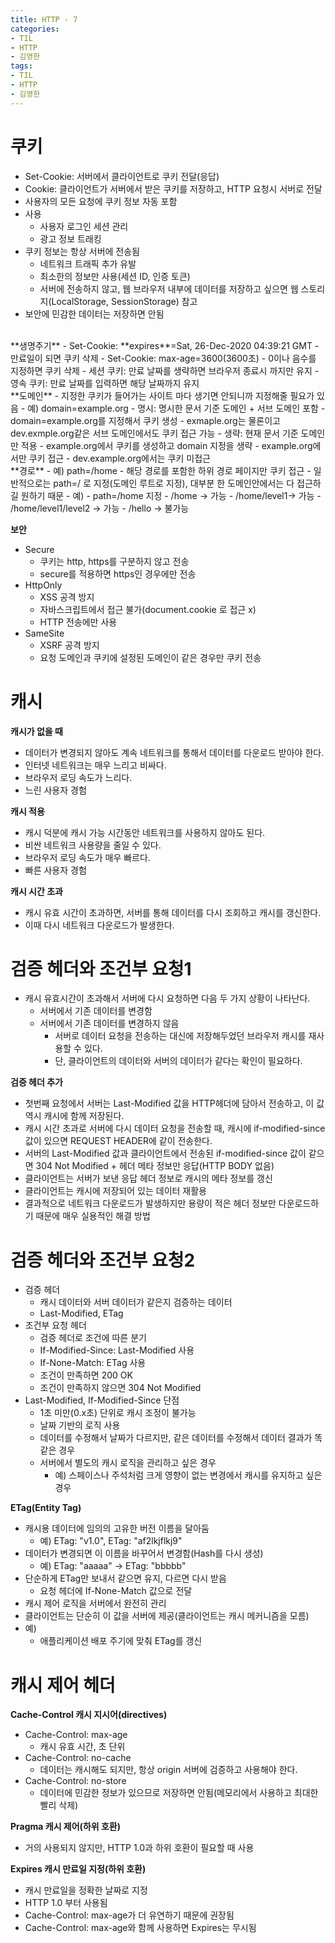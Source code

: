 ```yaml
---
title: HTTP - 7
categories:
- TIL
- HTTP
- 김영한
tags:
- TIL
- HTTP
- 김영한
---
```


# 쿠키
- Set-Cookie: 서버에서 클라이언트로 쿠키 전달(응답)
- Cookie: 클라이언트가 서버에서 받은 쿠키를 저장하고, HTTP 요청시 서버로 전달
- 사용자의 모든 요청에 쿠키 정보 자동 포함
- 사용
	- 사용자 로그인 세션 관리
	- 광고 정보 트래킹
- 쿠키 정보는 항상 서버에 전송됨
	- 네트워크 트래픽 추가 유발
	- 최소한의 정보만 사용(세션 ID, 인증 토큰)
	- 서버에 전송하지 않고, 웹 브라우저 내부에 데이터를 저장하고 싶으면 웹 스토리지(LocalStorage, SessionStorage) 참고
- 보안에 민감한 데이터는 저장하면 안됨

<br/>
**생명주기**   
- Set-Cookie: **expires**=Sat, 26-Dec-2020 04:39:21 GMT
	- 만료일이 되면 쿠키 삭제
- Set-Cookie: max-age=3600(3600초)
	- 0이나 음수를 지정하면 쿠키 삭제
- 세션 쿠키: 만료 날짜를 생략하면 브라우저 종료시 까지만 유지
- 영속 쿠키: 만료 날짜를 입력하면 해당 날짜까지 유지

<br/>
**도메인**   
- 지정한 쿠키가 들어가는 사이트 마다 생기면 안되니까 지정해줄 필요가 있음
- 예) domain=example.org
- 명시: 명시한 문서 기준 도메인 + 서브 도메인 포함
	- domain=example.org를 지정해서 쿠키 생성
		- exmaple.org는 물론이고 dev.exmple.org같은 서브 도메인에서도 쿠키 접근 가능
- 생략: 현재 문서 기준 도메인만 적용
	- example.org에서 쿠키를 생성하고 domain 지정을 생략
		- example.org에서만 쿠키 접근
		- dev.example.org에서는 쿠키 미접근

<br/>
**경로**   
- 예) path=/home
- 해당 경로를 포함한 하위 경로 페이지만 쿠키 접근
- 일반적으로는 path=/ 로 지정(도메인 루트로 지정), 대부분 한 도메인안에서는 다 접근하길 원하기 때문
- 예)
	- path=/home 지정
	- /home -> 가능
	- /home/level1-> 가능
	- /home/level1/level2 -> 가능
	- /hello -> 불가능

**보안**   
- Secure
	- 쿠키는 http, https를 구분하지 않고 전송
	- secure를 적용하면 https인 경우에만 전송
- HttpOnly
	- XSS 공격 방지
	- 자바스크립트에서 접근 불가(document.cookie 로 접근 x)
	- HTTP 전송에만 사용
- SameSite
	- XSRF 공격 방지
	- 요청 도메인과 쿠키에 설정된 도메인이 같은 경우만 쿠키 전송

# 캐시
**캐시가 없을 때**   
- 데이터가 변경되지 않아도 계속 네트워크를 통해서 데이터를 다운로드 받아야 한다.
- 인터넷 네트워크는 매우 느리고 비싸다.
- 브라우저 로딩 속도가 느리다.
- 느린 사용자 경험

**캐시 적용**   
- 캐시 덕분에 캐시 가능 시간동안 네트워크를 사용하지 않아도 된다.
- 비싼 네트워크 사용량을 줄일 수 있다.
- 브라우저 로딩 속도가 매우 빠르다.
- 빠른 사용자 경험

**캐시 시간 초과**   
- 캐시 유효 시간이 초과하면, 서버를 통해 데이터를 다시 조회하고 캐시를 갱신한다.
- 이때 다시 네트워크 다운로드가 발생한다.

# 검증 헤더와 조건부 요청1
- 캐시 유효시간이 초과해서 서버에 다시 요청하면 다음 두 가지 상황이 나타난다.
	- 서버에서 기존 데이터를 변경함
	- 서버에서 기존 데이터를 변경하지 않음
		- 서버로 데이터 요청을 전송하는 대신에 저장해두었던 브라우저 캐시를 재사용할 수 있다.
		- 단, 클라이언트의 데이터와 서버의 데이터가 같다는 확인이 필요하다.

**검증 헤더 추가**   
- 첫번째 요청에서 서버는 Last-Modified 값을 HTTP헤더에 담아서 전송하고, 이 값 역시 캐시에 함께 저장된다.
- 캐시 시간 초과로 서버에 다시 데이터 요청을 전송할 때, 캐시에 if-modified-since 값이 있으면 REQUEST HEADER에 같이 전송한다.
- 서버의 Last-Modified 값과 클라이언트에서 전송된 if-modified-since 값이 같으면 304 Not Modified + 헤더 메타 정보만 응답(HTTP BODY 없음)
- 클라이언트는 서버가 보낸 응답 헤더 정보로 캐시의 메타 정보를 갱신
- 클라이언트는 캐시에 저장되어 있는 데이터 재활용
- 결과적으로 네트워크 다운로드가 발생하지만 용량이 적은 헤더 정보만 다운로드하기 때문에 매우 실용적인 해결 방법

# 검증 헤더와 조건부 요청2
- 검증 헤더
	- 캐시 데이터와 서버 데이터가 같은지 검증하는 데이터
	- Last-Modified, ETag
- 조건부 요청 헤더
	- 검증 헤더로 조건에 따른 분기
	- If-Modified-Since: Last-Modified 사용
	- If-None-Match: ETag 사용
	- 조건이 만족하면 200 OK
	- 조건이 만족하지 않으면 304 Not Modified
- Last-Modified, If-Modified-Since 단점
	- 1초 미만(0.x초) 단위로 캐시 조정이 불가능
	- 날짜 기반의 로직 사용
	- 데이터를 수정해서 날짜가 다르지만, 같은 데이터를 수정해서 데이터 결과가 똑같은 경우
	- 서버에서 별도의 캐시 로직을 관리하고 싶은 경우
		- 예) 스페이스나 주석처럼 크게 영향이 없는 변경에서 캐시를 유지하고 싶은 경우

**ETag(Entity Tag)**   
- 캐시용 데이터에 임의의 고유한 버전 이름을 달아둠
	- 예) ETag: "v1.0", ETag: "af2lkjflkj9"
- 데이터가 변경되면 이 이름을 바꾸어서 변경함(Hash를 다시 생성)
	- 예) ETag: "aaaaa" -> ETag: "bbbbb"
- 단순하게 ETag만 보내서 같으면 유지, 다르면 다시 받음
	- 요청 헤더에 If-None-Match 값으로 전달
- 캐시 제어 로직을 서버에서 완전히 관리
- 클라이언트는 단순히 이 값을 서버에 제공(클라이언트는 캐시 메커니즘을 모름)
- 예)
	- 애플리케이션 배포 주기에 맞춰 ETag를 갱신

# 캐시 제어 헤더
**Cache-Control 캐시 지시어(directives)**   
- Cache-Control: max-age
	- 캐시 유효 시간, 초 단위
- Cache-Control: no-cache
	- 데이터는 캐시해도 되지만, 항상 origin 서버에 검증하고 사용해야 한다.
- Cache-Control: no-store
	- 데이터에 민감한 정보가 있으므로 저장하면 안됨(메모리에서 사용하고 최대한 빨리 삭제)

**Pragma 캐시 제어(하위 호환)**   
- 거의 사용되지 않지만, HTTP 1.0과 하위 호환이 필요할 때 사용

**Expires 캐시 만료일 지정(하위 호환)**   
- 캐시 만료일을 정확한 날짜로 지정
- HTTP 1.0 부터 사용됨
- Cache-Control: max-age가 더 유연하기 때문에 권장됨
- Cache-Control: max-age와 함께 사용하면 Expires는 무시됨
